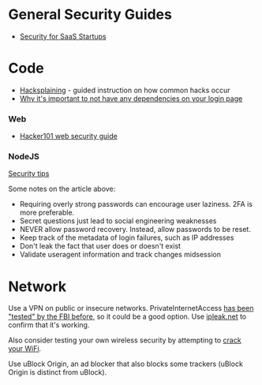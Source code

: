 # General Security Guides
- [Security for SaaS Startups](https://github.com/forter/security-101-for-saas-startups)

# Code
- [Hacksplaining](https://www.hacksplaining.com/) - guided instruction on how common hacks occur
- [Why it's important to not have any dependencies on your login page](https://hackernoon.com/im-harvesting-credit-card-numbers-and-passwords-from-your-site-here-s-how-9a8cb347c5b5)

### Web
- [Hacker101 web security guide](https://github.com/Hacker0x01/hacker101)

### NodeJS

[Security tips](https://hackernoon.com/node-security-authentication-javascript-tutorial-example-session-brute-force-rainbow-table-crack-hijack-3b6c56ee938c)

Some notes on the article above:
- Requiring overly strong passwords can encourage user laziness. 2FA is more preferable.
- Secret questions just lead to social engineering weaknesses
- NEVER allow password recovery. Instead, allow passwords to be reset.
- Keep track of the metadata of login failures, such as IP addresses
- Don't leak the fact that user does or doesn't exist
- Validate useragent information and track changes midsession


# Network
Use a VPN on public or insecure networks. PrivateInternetAccess [has been "tested" by the FBI before](https://torrentfreak.com/vpn-providers-no-logging-claims-tested-in-fbi-case-160312/), so it could be a good option. Use [ipleak.net](https://ipleak.net/) to confirm that it's working.

Also consider testing your own wireless security by attempting to [crack your WiFi](https://github.com/brannondorsey/wifi-cracking).

Use uBlock Origin, an ad blocker that also blocks some trackers (uBlock Origin is distinct from uBlock).
